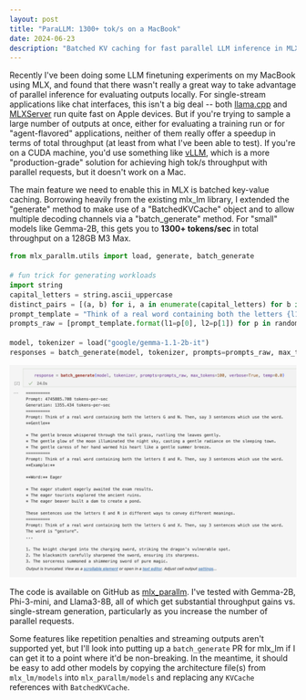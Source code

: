 ```yaml
---
layout: post
title: "ParaLLM: 1300+ tok/s on a MacBook"
date: 2024-06-23
description: "Batched KV caching for fast parallel LLM inference in MLX."
---
```


Recently I've been doing some LLM finetuning experiments on my MacBook using MLX, and found that there wasn't really a great way to take advantage of parallel inference for evaluating outputs locally. For single-stream applications like chat interfaces, this isn't a big deal -- both [llama.cpp](https://github.com/ggerganov/llama.cpp) and [MLXServer](https://www.mlxserver.com/) run quite fast on Apple devices. But if you're trying to sample a large number of outputs at once, either for evaluating a training run or for "agent-flavored" applications, neither of them really offer a speedup in terms of total throughput (at least from what I've been able to test). If you're on a CUDA machine, you'd use something like [vLLM](https://docs.vllm.ai/en/stable/), which is a more "production-grade" solution for achieving high tok/s throughput with parallel requests, but it doesn't work on a Mac.

The main feature we need to enable this in MLX is batched key-value caching. Borrowing heavily from the existing mlx_lm library, I extended the "generate" method to make use of a "BatchedKVCache" object and to allow multiple decoding channels via a "batch_generate" method. For "small" models like Gemma-2B, this gets you to **1300+ tokens/sec** in total throughput on a 128GB M3 Max.

```python
from mlx_parallm.utils import load, generate, batch_generate

# fun trick for generating workloads
import string
capital_letters = string.ascii_uppercase
distinct_pairs = [(a, b) for i, a in enumerate(capital_letters) for b in capital_letters[i + 1:]]
prompt_template = "Think of a real word containing both the letters {l1} and {l2}. Then, say 3 sentences which use the word."
prompts_raw = [prompt_template.format(l1=p[0], l2=p[1]) for p in random.sample(distinct_pairs, 325)]

model, tokenizer = load("google/gemma-1.1-2b-it")
responses = batch_generate(model, tokenizer, prompts=prompts_raw, max_tokens=100, verbose=True, temp=0.0)
```

![1300+ tokens per second via Gemma-2B (float16)](/assets/images/1300toks.png)

The code is available on GitHub as [mlx_parallm](https://github.com/willccbb/mlx_parallm/tree/main). I've tested with Gemma-2B, Phi-3-mini, and Llama3-8B, all of which get substantial throughput gains vs. single-stream generation, particularly as you increase the number of parallel requests. 


Some features like repetition penalties and streaming outputs aren't supported yet, but I'll look into putting up a `batch_generate` PR for mlx_lm if I can get it to a point where it'd be non-breaking. In the meantime, it should be easy to add other models by copying the architecture file(s) from `mlx_lm/models` into `mlx_parallm/models` and replacing any `KVCache` references with `BatchedKVCache`.

